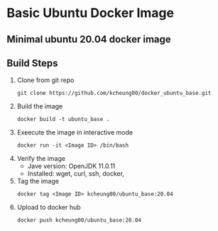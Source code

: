 # Basic Ubuntu Docker Image
## Minimal ubuntu 20.04 docker image
## Build Steps
1. Clone from git repo
   ```
   git clone https://github.com/kcheung00/docker_ubuntu_base.git
   ```
2. Build the image
   ```
   docker build -t ubuntu_base .
   ```
3. Exeecute the image in interactive mode
   ```
   docker run -it <Image ID> /bin/bash
   ```
4. Verify the image
   - Jave version: OpenJDK 11.0.11
   - Installed: wget, curl, ssh, docker, 
5. Tag the image
   ```
   docker tag <Image ID> kcheung00/ubuntu_base:20.04
   ```
6. Upload to docker hub
   ```
   docker push kcheung00/ubuntu_base:20.04
   ```




